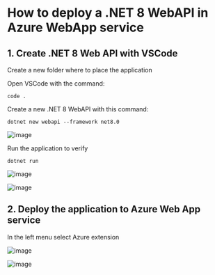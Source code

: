 # How to deploy a .NET 8 WebAPI in Azure WebApp service

## 1. Create .NET 8 Web API with VSCode

Create a new folder where to place the application 

Open VSCode with the command:

```
code .
```

Create a new .NET 8 WebAPI with this command:

```
dotnet new webapi --framework net8.0
```

![image](https://github.com/luiscoco/Azure_WebApp_Deploy_WebAPIdotNET8/assets/32194879/474c254b-87a3-4a18-954e-01f508363615)

Run the application to verify 

```
dotnet run
```

![image](https://github.com/luiscoco/Azure_WebApp_Deploy_WebAPIdotNET8/assets/32194879/ca096763-ed5c-4446-97ab-7febcf1cc1db)

![image](https://github.com/luiscoco/Azure_WebApp_Deploy_WebAPIdotNET8/assets/32194879/64dd41e1-b2f3-4fc0-9f2f-4e7d7f8bbada)

## 2. Deploy the application to Azure Web App service

In the left menu select Azure extension

![image](https://github.com/luiscoco/Azure_WebApp_Deploy_WebAPIdotNET8/assets/32194879/81c19f70-5e05-4af2-88c9-46f81f72202d)

![image](https://github.com/luiscoco/Azure_WebApp_Deploy_WebAPIdotNET8/assets/32194879/b8335dd1-73c1-4306-bd21-88b10a7cfee1)






